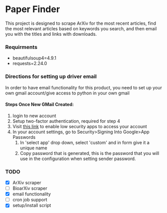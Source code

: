 # Paper Finder


This project is designed to scrape ArXiv for the most recent articles,
find the most relevant articles based on keywords you search, and then email
you with the titles and links with downloads.


### Requirments

- beautifulsoup4=4.9.1
- requests=2.24.0

### Directions for setting up driver email

In order to have email functionality for this product, you need to set up your own gmail account/give access to python in your own gmail


#### Steps Once New GMail Created:
1. login to new account
2. Setup two-factor authentication, required for step 4
3. Visit [this link](https%3A%2F%2Fmyaccount.google.com%2Flesssecureapps&redir_token=QUFFLUhqbG5jQnhvLTFOTmY2QXRudDRFb2N6d0VsWE0zd3xBQ3Jtc0tsVWx4ZE1hTzVWS2RxcHczaHBmLWlJTXNzNTdzV3hmODU1VmpWdEpRSWZyTmg0TnRFR0FYWkxTcnptT3pLUk5KaXY4MURuVVR0ci1sZHFCV2NVQ3prZXgtSEhUN2lnWEtjSWR2c0g2Mm43bHVrXzh3UQ%3D%3D) to enable low security apps to access your account
4. In your account settings, go to Security>Signing Into Google>App Passwords
    1. In 'select app' drop down, select 'custom' and in form give it a unique name
    2. Copy password that is generated, this is the password that you will use in the configuration when setting sender password.

### TODO

- [x] ArXiv scraper
- [ ] BioarXiv scraper
- [X] email functionality
- [ ] cron job support
- [X] setup/install script
